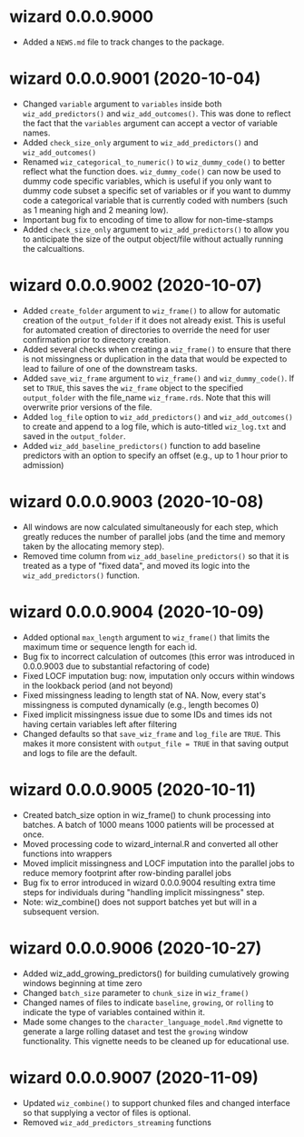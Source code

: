# wizard 0.0.0.9000

* Added a `NEWS.md` file to track changes to the package.

# wizard 0.0.0.9001 (2020-10-04)

* Changed `variable` argument to `variables` inside both `wiz_add_predictors()` and `wiz_add_outcomes()`. This was done to reflect the fact that the `variables` argument can accept a vector of variable names.
* Added `check_size_only` argument to `wiz_add_predictors()` and `wiz_add_outcomes()`
* Renamed `wiz_categorical_to_numeric()` to `wiz_dummy_code()` to better reflect what the function does. `wiz_dummy_code()` can now be used to dummy code specific variables, which is useful if you only want to dummy code subset a specific set of variables or if you want to dummy code a categorical variable that is currently coded with numbers (such as 1 meaning high and 2 meaning low).
* Important bug fix to encoding of time to allow for non-time-stamps
* Added `check_size_only` argument to `wiz_add_predictors()` to allow you to anticipate the size of the output object/file without actually running the calcualtions.

# wizard 0.0.0.9002 (2020-10-07)
* Added `create_folder` argument to `wiz_frame()` to allow for automatic creation of the `output_folder` if it does not already exist. This is useful for automated creation of directories to override the need for user confirmation prior to directory creation.
* Added several checks when creating a `wiz_frame()` to ensure that there is not missingness or duplication in the data that would be expected to lead to failure of one of the downstream tasks.
* Added `save_wiz_frame` argument to `wiz_frame()` and `wiz_dummy_code()`. If set to `TRUE`, this saves the `wiz_frame` object to the specified `output_folder` with the file_name `wiz_frame.rds`. Note that this will overwrite prior versions of the file.
* Added `log_file` option to `wiz_add_predictors()` and `wiz_add_outcomes()` to create and append to a log file, which is auto-titled `wiz_log.txt` and saved in the `output_folder`.
* Added `wiz_add_baseline_predictors()` function to add baseline predictors with an option to specify an offset (e.g., up to 1 hour prior to admission)

# wizard 0.0.0.9003 (2020-10-08)

* All windows are now calculated simultaneously for each step, which greatly reduces the number of parallel jobs (and the time and memory taken by the allocating memory step).
* Removed time column from `wiz_add_baseline_predictors()` so that it is treated as a type of "fixed data", and moved its logic into the `wiz_add_predictors()` function.

# wizard 0.0.0.9004 (2020-10-09)

* Added optional `max_length` argument to `wiz_frame()` that limits the maximum time or sequence length for each id.
* Bug fix to incorrect calculation of outcomes (this error was introduced in 0.0.0.9003 due to substantial refactoring of code)
* Fixed LOCF imputation bug: now, imputation only occurs within windows in the lookback period (and not beyond)
* Fixed missingness leading to length stat of NA. Now, every stat's missingness is computed dynamically (e.g., length becomes 0)
* Fixed implicit missingness issue due to some IDs and times ids not having certain variables left after filtering
* Changed defaults so that `save_wiz_frame` and `log_file` are `TRUE`. This makes it more consistent with `output_file = TRUE` in that saving output and logs to file are the default.

# wizard 0.0.0.9005 (2020-10-11)
* Created batch_size option in wiz_frame() to chunk processing into batches. A batch of 1000 means 1000 patients will be processed at once.
* Moved processing code to wizard_internal.R and converted all other functions into wrappers
* Moved implicit missingness and LOCF imputation into the parallel jobs to reduce memory footprint after row-binding parallel jobs
* Bug fix to error introduced in wizard 0.0.0.9004 resulting extra time steps for individuals during "handling implicit missingness" step.
* Note: wiz_combine() does not support batches yet but will in a subsequent version.

# wizard 0.0.0.9006 (2020-10-27)
* Added wiz_add_growing_predictors() for building cumulatively growing windows beginning at time zero
* Changed `batch_size` parameter to `chunk_size` in `wiz_frame()`
* Changed names of files to indicate `baseline`, `growing`, or `rolling` to indicate the type of variables contained within it.
* Made some changes to the `character_language_model.Rmd` vignette to generate a large rolling dataset and test the `growing` window functionality. This vignette needs to be cleaned up for educational use.

# wizard 0.0.0.9007 (2020-11-09)
* Updated `wiz_combine()` to support chunked files and changed interface so that supplying a vector of files is optional.
* Removed `wiz_add_predictors_streaming` functions
